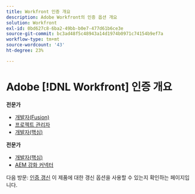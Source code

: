```yaml
---
title: Workfront 인증 개요
description: Adobe Workfront의 인증 옵션 개요
solution: Workfront
exl-id: 0bd627c8-6ba2-49bb-b0e7-477d61b6ce3e
source-git-commit: bc3ad48f5c48943a14d1974b0971c74154b9ef7a
workflow-type: tm+mt
source-wordcount: '43'
ht-degree: 23%

---
```


# Adobe [!DNL Workfront] 인증 개요

**전문가**

* [개발자(Fusion)](/help/certifications/aw/aw-fusion-p-developer.md) <!--AD0-E902-->
* [프로젝트 관리자](/help/certifications/aw/aw-p-project-manager.md) <!--AD0-E903-->
* [개발자(핵심)](/help/certifications/aw/aw-core-p-developer.md) <!--AD0-E905-->

**전문가**

* [개발자(핵심)](/help/certifications/aw/aw-core-e-developer.md) <!--AD0-E904-->
* [AEM 강화 커넥터](/help/certifications/aw/aw-aem-e-connector.md) <!--AD0-E906-->

다음 방문: [인증 갱신](/help/certifications/renew.md) 이 제품에 대한 갱신 옵션을 사용할 수 있는지 확인하는 페이지입니다.

